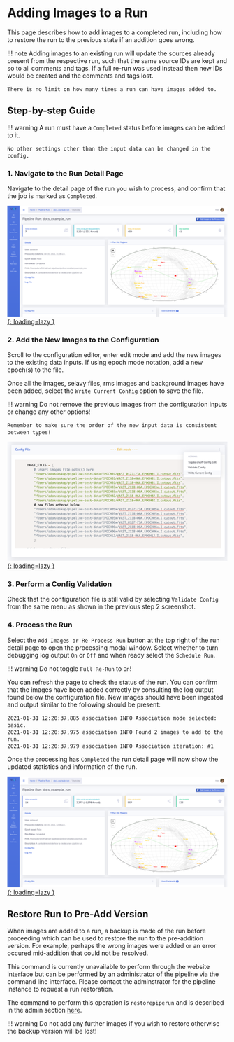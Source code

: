 # Adding Images to a Run

This page describes how to add images to a completed run, including how to restore the run to the previous state if an addition goes wrong.

!!! note
    Adding images to an existing run will update the sources already present from the respective run, such that the same source IDs are kept and so to all comments and tags. If a full re-run was used instead then new IDs would be created and the comments and tags lost.
    
    There is no limit on how many times a run can have images added to.

## Step-by-step Guide

!!! warning
    A run must have a `Completed` status before images can be added to it.
    
    No other settings other than the input data can be changed in the config.

### 1. Navigate to the Run Detail Page
Navigate to the detail page of the run you wish to process, and confirm that the job is marked as `Completed`.

[![VAST Pipeline Runs Add Images Detail](../img/add-images-detail.png){: loading=lazy }](../img/add-images-detail.png)

### 2. Add the New Images to the Configuration
Scroll to the configuration editor, enter edit mode and add the new images to the existing data inputs. If using epoch mode notation, add a new epoch(s) to the file.

Once all the images, selavy files, rms images and background images have been added, select the `Write Current Config` option to save the file.

!!! warning
    Do not remove the previous images from the configuration inputs or change any other options!
    
    Remember to make sure the order of the new input data is consistent between types!

[![VAST Pipeline Runs Add Images Config](../img/add-images-config.png){: loading=lazy }](../img/add-images-config.png)

### 3. Perform a Config Validation
Check that the configuration file is still valid by selecting `Validate Config` from the same menu as shown in the previous step 2 screenshot.

### 4. Process the Run
Select the `Add Images or Re-Process Run` button at the top right of the run detail page to open the processing modal window. Select whether to turn debugging log output `On` or `Off` and when ready select the `Schedule Run`.

!!! warning
    Do not toggle `Full Re-Run` to `On`!

You can refresh the page to check the status of the run. You can confirm that the images have been added correctly by consulting the log output found below the configuration file. New images should have been ingested and output similar to the following should be present:

```console
2021-01-31 12:20:37,885 association INFO Association mode selected: basic.
2021-01-31 12:20:37,975 association INFO Found 2 images to add to the run.
2021-01-31 12:20:37,979 association INFO Association iteration: #1
```

Once the processing has `Completed` the run detail page will now show the updated statistics and information of the run.

[![VAST Pipeline Runs Add Images Finished](../img/add-images-finished.png){: loading=lazy }](../img/add-images-finished.png)

## Restore Run to Pre-Add Version
When images are added to a run, a backup is made of the run before proceeding which can be used to restore the run to the pre-addition version. For example, perhaps the wrong images were added or an error occured mid-addition that could not be resolved.

This command is currently unavailable to perform through the website interface but can be performed by an administrator of the pipeline via the command line interface. Please contact the adminstrator for the pipeline instance to request a run restoration.

The command to perform this operation is `restorepiperun` and is described in the admin section [here](../../adminusage/cli/#restoring-a-pipeline-run).

!!! warning
    Do not add any further images if you wish to restore otherwise the backup version will be lost!
